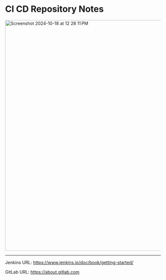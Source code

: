 # CI CD Repository Notes

<img width="749" alt="Screenshot 2024-10-18 at 12 28 11 PM" src="https://github.com/user-attachments/assets/cd393962-a5df-4d7f-a8e2-ec238f917563">

---

Jenkins URL: https://www.jenkins.io/doc/book/getting-started/

GitLab URL: https://about.gitlab.com
